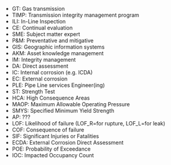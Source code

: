 - GT: Gas transmission
- TIMP: Transmission integrity management program
- ILI: In-Line Inspection
- CE: Continual evaluation
- SME: Subject matter expert
- P&M: Preventative and mitigative
- GIS: Geographic information systems
- AKM: Asset knowledge management
- IM: Integrity management
- DA: Direct assessment
- IC: Internal corrosion (e.g. ICDA)
- EC: External corrosion
- PLE: Pipe Line services Engineer(ing)
- ST: Strength Test
- HCA: High Consequence Areas
- MAOP: Maximum Allowable Operating Pressure
- SMYS: Specified Minimum Yield Strength
- AP: ???
- LOF: Likelihood of failure (LOF_R=for rupture, LOF_L=for leak)
- COF: Consequence of failure
- SIF: Significant Injuries or Fatalities
- ECDA: External Corrosion Direct Assessment
- POE: Probability of Exceedance
- IOC: Impacted Occupancy Count